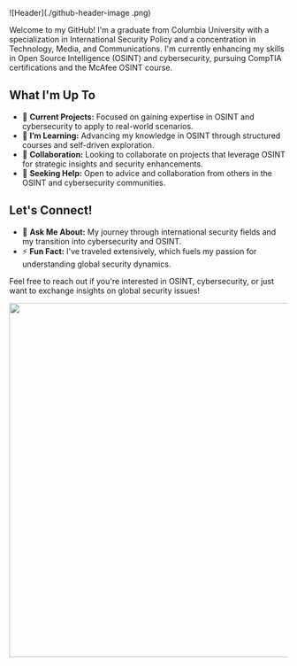 ![Header](./github-header-image .png)




Welcome to my GitHub! I'm a graduate from Columbia University with a specialization in International Security Policy and a concentration in Technology, Media, and Communications. I'm currently enhancing my skills in Open Source Intelligence (OSINT) and cybersecurity, pursuing CompTIA certifications and the McAfee OSINT course.

## What I'm Up To

- 🔭 **Current Projects:** Focused on gaining expertise in OSINT and cybersecurity to apply to real-world scenarios.
- 🌱 **I’m Learning:** Advancing my knowledge in OSINT through structured courses and self-driven exploration.
- 👯 **Collaboration:** Looking to collaborate on projects that leverage OSINT for strategic insights and security enhancements.
- 🤔 **Seeking Help:** Open to advice and collaboration from others in the OSINT and cybersecurity communities.

## Let's Connect!

- 💬 **Ask Me About:** My journey through international security fields and my transition into cybersecurity and OSINT.
- ⚡ **Fun Fact:** I've traveled extensively, which fuels my passion for understanding global security dynamics.

Feel free to reach out if you're interested in OSINT, cybersecurity, or just want to exchange insights on global security issues!


<p align="center">
  <img src="https://i.imgur.com/xOVntBp.jpeg" width="640" style="max-width:100%;">
</p>
